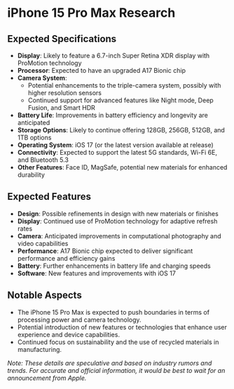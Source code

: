 # iPhone 15 Pro Max Research

## Expected Specifications
- **Display**: Likely to feature a 6.7-inch Super Retina XDR display with ProMotion technology
- **Processor**: Expected to have an upgraded A17 Bionic chip
- **Camera System**: 
  - Potential enhancements to the triple-camera system, possibly with higher resolution sensors
  - Continued support for advanced features like Night mode, Deep Fusion, and Smart HDR
- **Battery Life**: Improvements in battery efficiency and longevity are anticipated
- **Storage Options**: Likely to continue offering 128GB, 256GB, 512GB, and 1TB options
- **Operating System**: iOS 17 (or the latest version available at release)
- **Connectivity**: Expected to support the latest 5G standards, Wi-Fi 6E, and Bluetooth 5.3
- **Other Features**: Face ID, MagSafe, potential new materials for enhanced durability

## Expected Features
- **Design**: Possible refinements in design with new materials or finishes
- **Display**: Continued use of ProMotion technology for adaptive refresh rates
- **Camera**: Anticipated improvements in computational photography and video capabilities
- **Performance**: A17 Bionic chip expected to deliver significant performance and efficiency gains
- **Battery**: Further enhancements in battery life and charging speeds
- **Software**: New features and improvements with iOS 17

## Notable Aspects
- The iPhone 15 Pro Max is expected to push boundaries in terms of processing power and camera technology.
- Potential introduction of new features or technologies that enhance user experience and device capabilities.
- Continued focus on sustainability and the use of recycled materials in manufacturing.

*Note: These details are speculative and based on industry rumors and trends. For accurate and official information, it would be best to wait for an announcement from Apple.*
